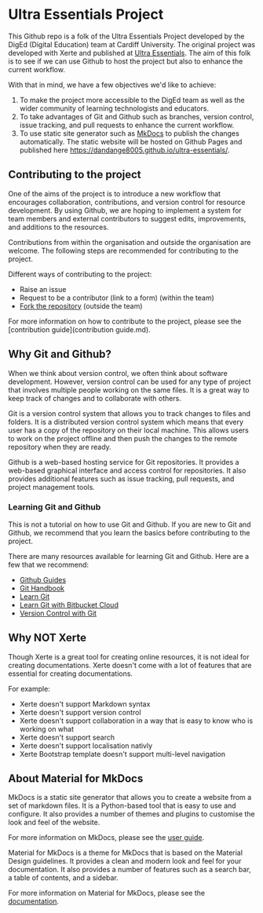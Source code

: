 # Ultra Essentials Project
This Github repo is a folk of the Ultra Essentials Project developed by the DigEd (Digital Education) team at Cardiff University. The original project was developed with Xerte and published at [Ultra Essentials](https://xerte.cardiff.ac.uk/play_18321#UltraEssentials). The aim of this folk is to see if we can use Github to host the project but also to enhance the current workflow.

With that in mind, we have a few objectives we'd like to achieve:

1. To make the project more accessible to the DigEd team as well as the wider community of learning technologists and educators.
2. To take advantages of Git and Github such as branches, version control, issue tracking, and pull requests to enhance the current workflow.
3. To use static site generator such as [MkDocs](https://www.mkdocs.org/) to publish the changes automatically. The static website will be hosted on Github Pages and published here https://dandange8005.github.io/ultra-essentials/.


## Contributing to the project

One of the aims of the project is to introduce a new workflow that encourages collaboration, contributions, and version control for resource development. By using Github, we are hoping to implement a system for team members and external contributors to suggest edits, improvements, and additions to the resources. 

Contributions from within the organisation and outside the organisation are welcome. The following steps are recommended for contributing to the project.

Different ways of contributing to the project:

- Raise an issue
- Request to be a contributor (link to a form) (within the team)
- [Fork the repository](https://docs.github.com/en/get-started/quickstart/fork-a-repo) (outside the team)

For more information on how to contribute to the project, please see the [contribution guide](contribution guide.md).

<!-- ## Project layout

    mkdocs.yml    # The configuration file.
    docs/
        index.md  # The documentation homepage.
        ...       # Other markdown pages, images and other files. -->

## Why Git and Github?

When we think about version control, we often think about software development. However, version control can be used for any type of project that involves multiple people working on the same files. It is a great way to keep track of changes and to collaborate with others.

Git is a version control system that allows you to track changes to files and folders. It is a distributed version control system which means that every user has a copy of the repository on their local machine. This allows users to work on the project offline and then push the changes to the remote repository when they are ready.

Github is a web-based hosting service for Git repositories. It provides a web-based graphical interface and access control for repositories. It also provides additional features such as issue tracking, pull requests, and project management tools.

### Learning Git and Github

This is not a tutorial on how to use Git and Github. If you are new to Git and Github, we recommend that you learn the basics before contributing to the project.

There are many resources available for learning Git and Github. Here are a few that we recommend:

- [Github Guides](https://guides.github.com/)
- [Git Handbook](https://guides.github.com/introduction/git-handbook/)
- [Learn Git](https://www.w3docs.com/learn-git.html)
- [Learn Git with Bitbucket Cloud](https://www.atlassian.com/git/tutorials/learn-git-with-bitbucket-cloud)
- [Version Control with Git](https://www.coursera.org/learn/version-control-with-git)


## Why NOT Xerte

Though Xerte is a great tool for creating online resources, it is not ideal for creating documentations. Xerte doesn't come with a lot of features that are essential for creating documentations. 

For example:

- Xerte doesn't support Markdown syntax
- Xerte doesn't support version control
- Xerte doesn't support collaboration in a way that is easy to know who is working on what
- Xerte doesn't support search
- Xerte doesn't support localisation nativly
- Xerte Bootstrap template doesn't support multi-level navigation

## About Material for MkDocs

MkDocs is a static site generator that allows you to create a website from a set of markdown files. It is a Python-based tool that is easy to use and configure. It also provides a number of themes and plugins to customise the look and feel of the website.

For more information on MkDocs, please see the [user guide](https://www.mkdocs.org/user-guide/).

Material for MkDocs is a theme for MkDocs that is based on the Material Design guidelines. It provides a clean and modern look and feel for your documentation. It also provides a number of features such as a search bar, a table of contents, and a sidebar.

For more information on Material for MkDocs, please see the [documentation](https://squidfunk.github.io/mkdocs-material/).


